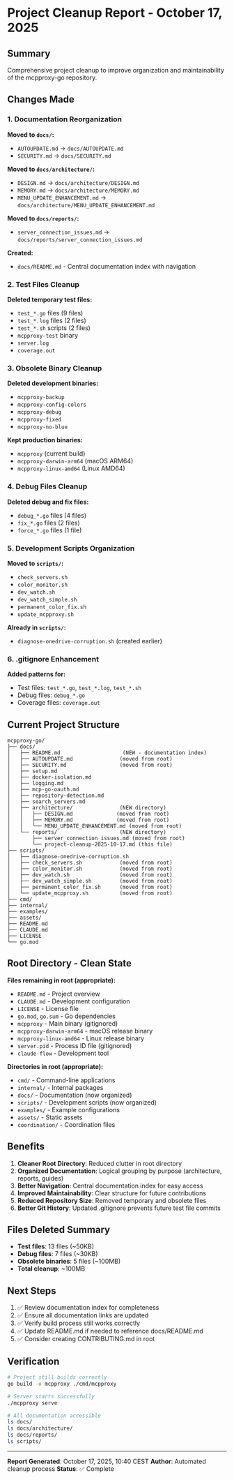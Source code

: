 # Project Cleanup Report - October 17, 2025

## Summary

Comprehensive project cleanup to improve organization and maintainability of the mcpproxy-go repository.

## Changes Made

### 1. Documentation Reorganization

**Moved to `docs/`:**
- `AUTOUPDATE.md` → `docs/AUTOUPDATE.md`
- `SECURITY.md` → `docs/SECURITY.md`

**Moved to `docs/architecture/`:**
- `DESIGN.md` → `docs/architecture/DESIGN.md`
- `MEMORY.md` → `docs/architecture/MEMORY.md`
- `MENU_UPDATE_ENHANCEMENT.md` → `docs/architecture/MENU_UPDATE_ENHANCEMENT.md`

**Moved to `docs/reports/`:**
- `server_connection_issues.md` → `docs/reports/server_connection_issues.md`

**Created:**
- `docs/README.md` - Central documentation index with navigation

### 2. Test Files Cleanup

**Deleted temporary test files:**
- `test_*.go` files (9 files)
- `test_*.log` files (2 files)
- `test_*.sh` scripts (2 files)
- `mcpproxy-test` binary
- `server.log`
- `coverage.out`

### 3. Obsolete Binary Cleanup

**Deleted development binaries:**
- `mcpproxy-backup`
- `mcpproxy-config-colors`
- `mcpproxy-debug`
- `mcpproxy-fixed`
- `mcpproxy-no-blue`

**Kept production binaries:**
- `mcpproxy` (current build)
- `mcpproxy-darwin-arm64` (macOS ARM64)
- `mcpproxy-linux-amd64` (Linux AMD64)

### 4. Debug Files Cleanup

**Deleted debug and fix files:**
- `debug_*.go` files (4 files)
- `fix_*.go` files (2 files)
- `force_*.go` files (1 file)

### 5. Development Scripts Organization

**Moved to `scripts/`:**
- `check_servers.sh`
- `color_monitor.sh`
- `dev_watch.sh`
- `dev_watch_simple.sh`
- `permanent_color_fix.sh`
- `update_mcpproxy.sh`

**Already in `scripts/`:**
- `diagnose-onedrive-corruption.sh` (created earlier)

### 6. .gitignore Enhancement

**Added patterns for:**
- Test files: `test_*.go`, `test_*.log`, `test_*.sh`
- Debug files: `debug_*.go`
- Coverage files: `coverage.out`

## Current Project Structure

```
mcpproxy-go/
├── docs/
│   ├── README.md                    (NEW - documentation index)
│   ├── AUTOUPDATE.md               (moved from root)
│   ├── SECURITY.md                 (moved from root)
│   ├── setup.md
│   ├── docker-isolation.md
│   ├── logging.md
│   ├── mcp-go-oauth.md
│   ├── repository-detection.md
│   ├── search_servers.md
│   ├── architecture/               (NEW directory)
│   │   ├── DESIGN.md              (moved from root)
│   │   ├── MEMORY.md              (moved from root)
│   │   └── MENU_UPDATE_ENHANCEMENT.md (moved from root)
│   └── reports/                    (NEW directory)
│       ├── server_connection_issues.md (moved from root)
│       └── project-cleanup-2025-10-17.md (this file)
├── scripts/
│   ├── diagnose-onedrive-corruption.sh
│   ├── check_servers.sh            (moved from root)
│   ├── color_monitor.sh            (moved from root)
│   ├── dev_watch.sh                (moved from root)
│   ├── dev_watch_simple.sh         (moved from root)
│   ├── permanent_color_fix.sh      (moved from root)
│   └── update_mcpproxy.sh          (moved from root)
├── cmd/
├── internal/
├── examples/
├── assets/
├── README.md
├── CLAUDE.md
├── LICENSE
└── go.mod
```

## Root Directory - Clean State

**Files remaining in root (appropriate):**
- `README.md` - Project overview
- `CLAUDE.md` - Development configuration
- `LICENSE` - License file
- `go.mod`, `go.sum` - Go dependencies
- `mcpproxy` - Main binary (gitignored)
- `mcpproxy-darwin-arm64` - macOS release binary
- `mcpproxy-linux-amd64` - Linux release binary
- `server.pid` - Process ID file (gitignored)
- `claude-flow` - Development tool

**Directories in root (appropriate):**
- `cmd/` - Command-line applications
- `internal/` - Internal packages
- `docs/` - Documentation (now organized)
- `scripts/` - Development scripts (now organized)
- `examples/` - Example configurations
- `assets/` - Static assets
- `coordination/` - Coordination files

## Benefits

1. **Cleaner Root Directory**: Reduced clutter in root directory
2. **Organized Documentation**: Logical grouping by purpose (architecture, reports, guides)
3. **Better Navigation**: Central documentation index for easy access
4. **Improved Maintainability**: Clear structure for future contributions
5. **Reduced Repository Size**: Removed temporary and obsolete files
6. **Better Git History**: Updated .gitignore prevents future test file commits

## Files Deleted Summary

- **Test files**: 13 files (~50KB)
- **Debug files**: 7 files (~30KB)
- **Obsolete binaries**: 5 files (~100MB)
- **Total cleanup**: ~100MB

## Next Steps

1. ✅ Review documentation index for completeness
2. ✅ Ensure all documentation links are updated
3. ✅ Verify build process still works correctly
4. ✅ Update README.md if needed to reference docs/README.md
5. ✅ Consider creating CONTRIBUTING.md in root

## Verification

```bash
# Project still builds correctly
go build -o mcpproxy ./cmd/mcpproxy

# Server starts successfully
./mcpproxy serve

# All documentation accessible
ls docs/
ls docs/architecture/
ls docs/reports/
ls scripts/
```

---

**Report Generated**: October 17, 2025, 10:40 CEST
**Author**: Automated cleanup process
**Status**: ✅ Complete
